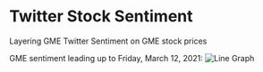 # Twitter Stock Sentiment
 Layering GME Twitter Sentiment on GME stock prices


GME sentiment leading up to Friday, March 12, 2021:
![Line Graph](output/GME.gif)
